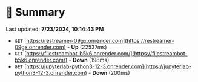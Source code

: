 # 📖 Summary
Last updated: **7/23/2024, 10:14:43 PM**

- `GET` [https://restreamer-09gx.onrender.com](https://restreamer-09gx.onrender.com) - **Up** (22537ms)
- `GET` [https://filestreambot-b5k6.onrender.com/](https://filestreambot-b5k6.onrender.com/) - **Down** (198ms)
- `GET` [https://jupyterlab-python3-12-3.onrender.com](https://jupyterlab-python3-12-3.onrender.com) - **Down** (200ms)
